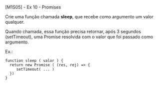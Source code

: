 [M1S05] - Ex 10 - Promises

Crie uma função chamada **sleep**, que recebe como argumento um  valor qualquer.

Quando chamada, essa função precisa retornar, após 3 segundos (setTimeout), uma Promise resolvida com o valor que foi passado como argumento.

Ex.:

````
function sleep ( valor ) {
  return new Promise ( (res, rej) => { 
     setTimeout( ... )
  })
}
````